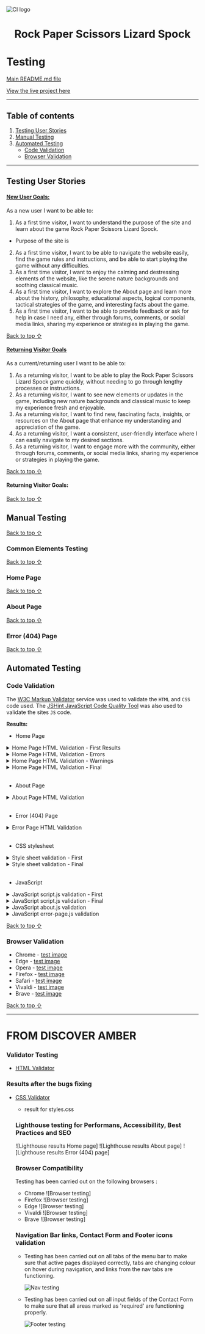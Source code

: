 ![CI logo](https://codeinstitute.s3.amazonaws.com/fullstack/ci_logo_small.png)
<h1 align="center">Rock Paper Scissors Lizard Spock</h1>



# Testing 

[Main README.md file](/README.md)

[View the live project here](https://vica781.github.io/Rock_Paper_Scissors_Lizard_Spock_PP2/)

***

## Table of contents
1. [Testing User Stories](#testing-user-stories)
2. [Manual Testing](#manual-testing)
3. [Automated Testing](#automated-testing) 
     - [Code Validation](#code-validation)
     - [Browser Validation](#browser-validation)

***

## Testing User Stories

#### <ins>New User Goals<ins>:

As a new user I want to be able to:

1. As a first time visitor, I want to understand the purpose of the site and learn about the game Rock Paper Scissors Lizard Spock.

- Purpose of the site is 

2. As a first time visitor, I want to be able to navigate the website easily, find the game rules and instructions, and be able to start playing the game without any difficulties. 
3. As a first time visitor, I want to enjoy the calming and destressing elements of the website, like the serene nature backgrounds and soothing classical music. 
4. As a first time visitor, I want to explore the About page and learn more about the history, philosophy, educational aspects, logical components, tactical strategies of the game, and interesting facts about the game.
5. As a first time visitor, I want to be able to provide feedback or ask for help in case I need any, either through forums, comments, or social media links, sharing my experience or strategies in playing the game.

[Back to top ⇧](#table-of-contents)

#### <ins>Returning Visitor Goals<ins>

   As a current/returning user I want to be able to:
1. As a returning visitor, I want to be able to play the Rock Paper Scissors Lizard Spock game quickly, without needing to go through lengthy processes or instructions. 
2. As a returning visitor, I want to see new elements or updates in the game, including new nature backgrounds and classical music to keep my experience fresh and enjoyable. 
3. As a returning visitor, I want to find new, fascinating facts, insights, or resources on the About page that enhance my understanding and appreciation of the game. 
4. As a returning visitor, I want a consistent, user-friendly interface where I can easily navigate to my desired sections. 
5. As a returning visitor, I want to engage more with the community, either through forums, comments, or social media links, sharing my experience or strategies in playing the game.

[Back to top ⇧](#table-of-contents)


  

#### Returning Visitor Goals:

[Back to top ⇧](#table-of-contents)



## Manual Testing



[Back to top ⇧](#table-of-contents)


### Common Elements Testing

[Back to top ⇧](#table-of-contents)
     
### Home Page

[Back to top ⇧](#table-of-contents)     

### About Page

[Back to top ⇧](#table-of-contents)
  
### Error (404) Page

[Back to top ⇧](#table-of-contents)    

## Automated Testing

### Code Validation

The [W3C Markup Validator](https://validator.w3.org/) service was used to validate the `HTML` and `CSS` code used. The [JSHint JavaScript Code Quality Tool](https://jshint.com/) was also used to validate the sites `JS` code.

**Results:**

- Home Page

<details>
<summary>Home Page HTML Validation - First Results</summary>

![Home Page HTML Validation - First Results](./assets/images/readme/readme-code-validation/html-code-validation/index-html-first-validation.png)

</details>

<details>
<summary>Home Page HTML Validation - Errors</summary>

![Home Page HTML Validation - Errors](./assets/images/readme/readme-code-validation/html-code-validation/index-html-errors.png)

</details>

<details>
<summary>Home Page HTML Validation - Warnings</summary>

![Home Page HTML Validation - Warnings](./assets/images/readme/readme-code-validation/html-code-validation/index-html-warnings.png)

</details>

<details>
<summary>Home Page HTML Validation - Final</summary>

![Home Page HTML Validation - Final](./assets/images/readme/readme-code-validation/html-code-validation/index-html-final-validation.png)

</details>

<br>

- About Page

<details>
<summary>About Page HTML Validation</summary>

![About Page HTML Validation](./assets/images/readme/readme-code-validation/html-code-validation/about-html-validation.png)

</details>

<br>

- Error (404) Page

<details>
<summary>Error Page HTML Validation</summary>

![Error Page HTML Validation](./assets/images/readme/readme-code-validation/html-code-validation/error-page-html-validation.png)

</details>

<br>   
   
- CSS stylesheet

<details>
<summary>Style sheet validation - First</summary>

![Style sheet validation - First](./assets/images/readme/readme-code-validation/css-code-validation/css-first-validation.png)

</details>

<details>
<summary>Style sheet validation - Final</summary>

![Style sheet validation - Final](./assets/images/readme/readme-code-validation/css-code-validation/css-final-validation.png)

</details>

<br>

- JavaScript

<details>
<summary>JavaScript script.js validation - First</summary>

![JavaScript script.js validation - First](./assets/images/readme/readme-code-validation/js-code-validation/script-first-js-validation.png)

</details>

<details>
<summary>JavaScript script.js validation - Final</summary>

![JavaScript script.js validation - Final](./assets/images/readme/readme-code-validation/js-code-validation/script-final-js-validation.png)

</details>

<details>
<summary>JavaScript about.js validation</summary>

![JavaScript about.js validation](./assets/images/readme/readme-code-validation/js-code-validation/about-js-validation.png)

</details>

<details>
<summary>JavaScript error-page.js validation</summary>

![JavaScript error-page.js validation](./assets/images/readme/readme-code-validation/js-code-validation/error-page-js-validation.png)

</details>

[Back to top ⇧](#table-of-contents)

### Browser Validation
- Chrome - [test image]()
- Edge - [test image]()
- Opera - [test image]()
- Firefox - [test image]()
- Safari - [test image]()
- Vivaldi - [test image]()
- Brave - [test image]()

[Back to top ⇧](#table-of-contents)

***
# FROM DISCOVER AMBER 

### Validator Testing

- [HTML Validator](https://validator.w3.org/)

    

### Results after the bugs fixing
   
    
- [CSS Validator](https://jigsaw.w3.org/css-validator/)

    - result for styles.css 
      
    
    ### Lighthouse testing for Performans, Accessibillity, Best Practices and SEO
    ![Lighthouse results Home page]
    ![Lighthouse results About page]
    ![Lighthouse results Error (404) page]
    
    ### Browser Compatibility
  Testing has been carried out on the following browsers :
    - Chrome ![Browser testing]   
    - Firefox ![Browser testing]
    - Edge ![Browser testing]
    - Vivaldi ![Browser testing]
    - Brave ![Browser testing]

    ### Navigation Bar links, Contact Form and Footer icons validation

  - Testing has been carried out on all tabs of the menu bar to make sure that active pages displayed correctly, tabs are changing colour on hover during navigation, and links from the nav tabs are functioning.
    
    ![Nav testing](./assets/image/readme_page/validation/validation_gifs/menu_links_test.gif)

  - Testing has been carried out on all input fields of the Contact Form to make sure that all areas marked as 'required' are functioning properly.  
    
    ![Footer testing](./assets/image/readme_page/validation/validation_gifs/social_media_links_test.gif)
 
     